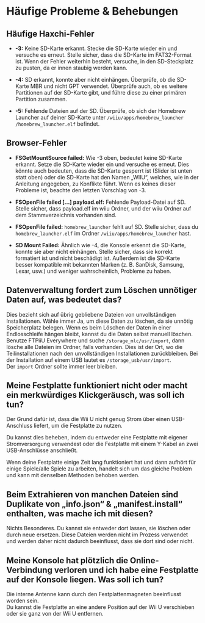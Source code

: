 # Häufige Probleme & Behebungen

## Häufige Haxchi-Fehler

- **-3:** Keine SD-Karte erkannt. Stecke die SD-Karte wieder ein und versuche es erneut. Stelle sicher, dass die SD-Karte im FAT32-Format ist. Wenn der Fehler weiterhin besteht, versuche, in den SD-Steckplatz zu pusten, da er innen staubig werden kann.

- **-4:** SD erkannt, konnte aber nicht einhängen. Überprüfe, ob die SD-Karte MBR und nicht GPT verwendet. Überprüfe auch, ob es weitere Partitionen auf der SD-Karte gibt, und führe diese zu einer primären Partition zusammen.

- **-5:** Fehlende Dateien auf der SD. Überprüfe, ob sich der Homebrew Launcher auf deiner SD-Karte unter <code>/wiiu<wbr>/apps<wbr>/homebrew_launcher<wbr>/homebrew_launcher.elf</code> befindet.

## Browser-Fehler

- **FSGetMountSource failed:** Wie -3 oben, bedeutet keine SD-Karte erkannt. Setze die SD-Karte wieder ein und versuche es erneut. Dies könnte auch bedeuten, dass die SD-Karte gesperrt ist (Slider ist unten statt oben) oder die SD-Karte hat den Namen „WIIU“, welches, wie in der Anleitung angegeben, zu Konflikte führt. Wenn es keines dieser Probleme ist, beachte den letzten Vorschlag von -3.

- **FSOpenFile failed [...] payload.elf:** Fehlende Payload-Datei auf SD. Stelle sicher, dass payload.elf im wiiu Ordner, und der wiiu Ordner auf dem Stammverzeichnis vorhanden sind.

- **FSOpenFile failed:** `homebrew_launcher` fehlt auf SD. Stelle sicher, dass du `homebrew_launcher.elf` im Ordner <code>/wiiu<wbr>/apps<wbr>/homebrew_launcher</code> hast.

- **SD Mount Failed:** Ähnlich wie -4, die Konsole erkennt die SD-Karte, konnte sie aber nicht einhängen. Stelle sicher, dass sie korrekt formatiert ist und nicht beschädigt ist. Außerdem ist die SD-Karte besser kompatible mit bekannten Marken (z. B. SanDisk, Samsung, Lexar, usw.) und weniger wahrscheinlich, Probleme zu haben.

## Datenverwaltung fordert zum Löschen unnötiger Daten auf, was bedeutet das?

Dies bezieht sich auf übrig gebliebene Dateien von unvollständigen Installationen. Wähle immer Ja, um diese Daten zu löschen, da sie unnötig Speicherplatz belegen.
Wenn es beim Löschen der Daten in einer Endlosschleife hängen bleibt, kannst du die Daten selbst manuell löschen.\
Benutze FTPiiU Everywhere und suche `/storage_mlc/usr/import`, dann lösche alle Dateien im Ordner, falls vorhanden. Dies ist der Ort, wo die Teilinstallationen nach den unvollständigen Installationen zurückbleiben. Bei der Installation auf einem USB lautet es `/storage_usb/usr/import`.\
Der `import` Ordner sollte immer leer bleiben.

## Meine Festplatte funktioniert nicht oder macht ein merkwürdiges Klickgeräusch, was soll ich tun?

Der Grund dafür ist, dass die Wii U nicht genug Strom über einen USB-Anschluss liefert, um die Festplatte zu nutzen.

Du kannst dies beheben, indem du entweder eine Festplatte mit eigener Stromversorgung verwendest oder die Festplatte mit einem Y-Kabel an zwei USB-Anschlüsse anschließt.

Wenn deine Festplatte einige Zeit lang funktioniert hat und dann aufhört für einige Spiele/alle Spiele zu arbeiten, handelt sich um das gleiche Problem und kann mit denselben Methoden behoben werden.

## Beim Extrahieren von manchen Dateien sind Duplikate von „info.json“ & „manifest.install“ enthalten, was mache ich mit diesen?

Nichts Besonderes. Du kannst sie entweder dort lassen, sie löschen oder durch neue ersetzen. Diese Dateien werden nicht im Prozess verwendet und werden daher nicht dadurch beeinflusst, dass sie dort sind oder nicht.

## Meine Konsole hat plötzlich die Online-Verbindung verloren und ich habe eine Festplatte auf der Konsole liegen. Was soll ich tun?

Die interne Antenne kann durch den Festplattenmagneten beeinflusst worden sein.\
Du kannst die Festplatte an eine andere Position auf der Wii U verschieben oder sie ganz von der Wii U entfernen.

